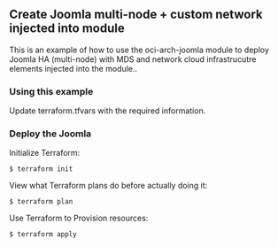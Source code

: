 ## Create Joomla multi-node + custom network injected into module
This is an example of how to use the oci-arch-joomla module to deploy Joomla HA (multi-node) with MDS and network cloud infrastrucutre elements injected into the module..
  
### Using this example
Update terraform.tfvars with the required information.

### Deploy the Joomla
Initialize Terraform:
```
$ terraform init
```
View what Terraform plans do before actually doing it:
```
$ terraform plan
```
Use Terraform to Provision resources:
```
$ terraform apply
```
